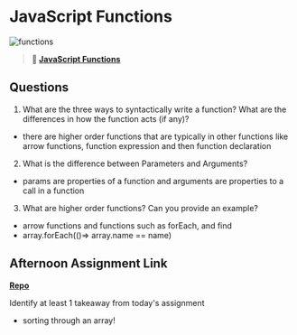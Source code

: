 # JavaScript Functions

![functions](https://bcw.blob.core.windows.net/public/img/function-anatomy.jpg)

> **📖 [JavaScript Functions](https://codeworksacademy.com/fs-student-guide/resources/wk2/02-Functions)**

## Questions

1. What are the three ways to syntactically write a function? What are the differences in how the function acts (if any)?

- there are higher order functions that are typically in other functions like arrow functions, function expression and then function declaration


2. What is the difference between Parameters and Arguments?

- params are properties of a function and arguments are properties to a call in a function

3. What are higher order functions? Can you provide an example?

- arrow functions and functions such as forEach, and find
 - array.forEach(()=> array.name == name)

## Afternoon Assignment Link

**[Repo](https://daniel-le97.github.io/warehouse-manager/)**

Identify at least 1 takeaway from today's assignment

- sorting through an array!
